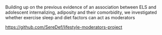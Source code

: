 Building up on the previous evidence of an association between ELS and adolescent internalizing, adiposity and their comorbidity, we investigated whether exercise sleep and diet factors can act as moderators

https://github.com/SereDef/lifestyle-moderators-project